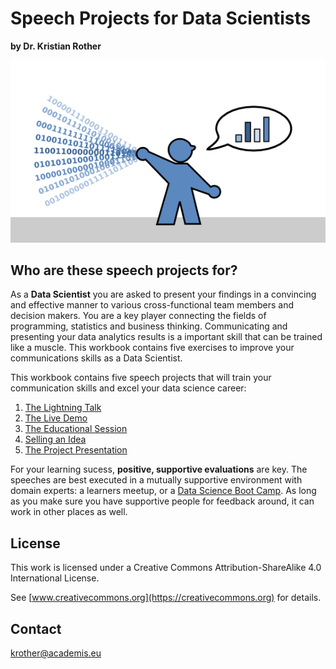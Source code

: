 
# Speech Projects for Data Scientists

**by Dr. Kristian Rother**

![](talk_data.png)

## Who are these speech projects for?

As a **Data Scientist** you are asked to present your findings in a convincing and effective manner to various cross-functional team members and decision makers. You are a key player connecting the fields of programming, statistics and business thinking. Communicating and presenting your data analytics results is a important skill that can be trained like a muscle. This workbook contains five exercises to improve your communications skills as a Data Scientist.

This workbook contains five speech projects that will train your communication skills and excel your data science career:

1. [The Lightning Talk](./lightning_talk.md)
2. [The Live Demo](./live_demo.md)
3. [The Educational Session](./educational_session.md)
4. [Selling an Idea](./selling_an_idea.md)
5. [The Project Presentation](./project_presentation.md)


For your learning sucess, **positive, supportive evaluations** are key. 
The speeches are best executed in a mutually supportive environment with domain experts: a learners meetup, or a [Data Science Boot Camp](http://www.datascienceretreat.com). As long as you make sure you have supportive people for feedback around, it can work in other places as well.


## License

This work is licensed under a Creative Commons Attribution-ShareAlike 4.0 International License.

See [www.creativecommons.org](https://creativecommons.org) for details.

## Contact

krother@academis.eu

